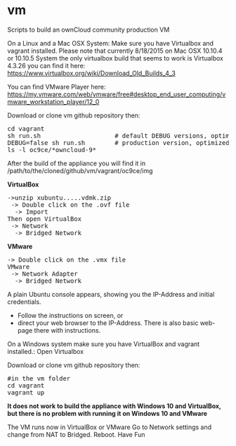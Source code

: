 # vm
Scripts to build an ownCloud community production VM

On a Linux and a Mac OSX System:
Make sure you have Virtualbox and vagrant installed.
Please note that currently 8/18/2015 on Mac OSX 10.10.4 or 10.10.5 System the only virtualbox build that seems to work
is Virtualbox 4.3.26 you can find it here: https://www.virtualbox.org/wiki/Download_Old_Builds_4_3

You can find VMware Player here: https://my.vmware.com/web/vmware/free#desktop_end_user_computing/vmware_workstation_player/12_0

Download or clone vm github repository then:
 
<pre>
cd vagrant
sh run.sh                    # default DEBUG versions, optimized build time (ca 10 Min, no zip)
DEBUG=false sh run.sh        # production version, optimized compression (ca 20 Min build time)
ls -l oc9ce/*owncloud-9*
</pre>
After the build of the appliance you will find it in /path/to/the/cloned/github/vm/vagrant/oc9ce/img

**VirtualBox**
<pre>
->unzip xubuntu.....vdmk.zip
 -> Double click on the .ovf file
  -> Import
Then open VirtualBox
 -> Network
  -> Bridged Network
</pre>
**VMware**
<pre>
-> Double click on the .vmx file
VMware
 -> Network Adapter
  -> Bridged Network
</pre>

A plain Ubuntu console appears, showing you the IP-Address and initial credentials.
* Follow the instructions on screen, or 
* direct your web browser to the IP-Address. There is also basic web-page there with instructions.

On a Windows system make sure you have VirtualBox and vagrant installed.:
Open Virtualbox

Download or clone vm github repository then:
<pre>
#in the vm folder
cd vagrant
vagrant up
</pre>

**It does not work to build the appliance with Windows 10 and VirtualBox, but there is no problem with running it on Windows 10 and VMware**

The VM runs now in VirtualBox or VMware
Go to Network settings and change from NAT to Bridged.
Reboot.
Have Fun

